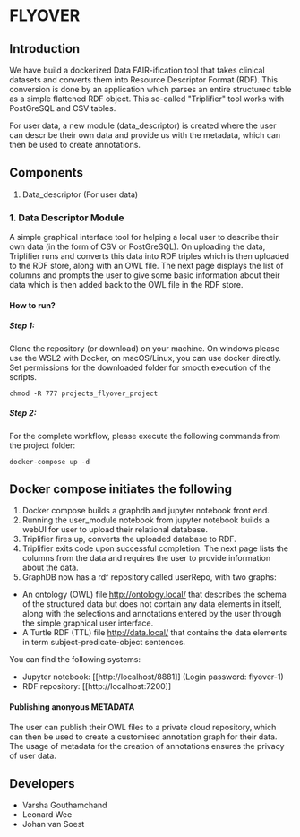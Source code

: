 # FLYOVER

## Introduction

We have build a dockerized Data FAIR-ification tool that takes clinical datasets and converts them into Resource Descriptor Format (RDF). This conversion is done by an application which parses an entire structured table as a simple flattened RDF object. This so-called "Triplifier" tool works with PostGreSQL and CSV tables.

For user data, a new module (data_descriptor) is created where the user can describe their own data and provide us with the metadata, which can then be used to create annotations.

## Components

1. Data_descriptor (For user data)

### 1. Data Descriptor Module
A simple graphical interface tool for helping a local user to describe their own data (in the form of CSV or PostGreSQL). On uploading the data, Triplifier runs and converts this data into RDF triples which is then uploaded to the RDF store, along with an OWL file. The next page displays the list of columns and prompts the user to give some basic information about their data which is then added back to the OWL file in the RDF store.  

#### How to run?

##### Step 1:
Clone the repository (or download) on your machine. On windows please use the WSL2 with Docker, on macOS/Linux, you can use docker directly.
Set permissions for the downloaded folder for smooth execution of the scripts.
```
chmod -R 777 projects_flyover_project
```

##### Step 2:
For the complete workflow, please execute the following commands from the project folder:
```
docker-compose up -d
```

## Docker compose initiates the following

1. Docker compose builds a graphdb and jupyter notebook front end.
2. Running the user_module notebook from jupyter notebook builds a webUI for user to upload their relational database.
3. Triplifier fires up, converts the uploaded database to RDF.
4. Triplifier exits code upon successful completion. The next page lists the columns from the data and requires the user to provide information about the data. 
5. GraphDB now has a rdf repository called userRepo, with two graphs:

- An ontology (OWL) file <http://ontology.local/> that describes the schema of the structured data but does not contain any data elements in itself, along with the selections and annotations entered by the user through the simple graphical user interface.
- A Turtle RDF (TTL) file <http://data.local/> that contains the data elements in term subject-predicate-object sentences.

You can find the following systems:
* Jupyter notebook: [[http://localhost/8881]] (Login password: flyover-1)
* RDF repository: [[http://localhost:7200]]

#### Publishing anonyous METADATA
The user can publish their OWL files to a private cloud repository, which can then be used to create a customised annotation graph for their data. The usage of metadata for the creation of annotations ensures the privacy of user data.

## Developers

- Varsha Gouthamchand
- Leonard Wee
- Johan van Soest


